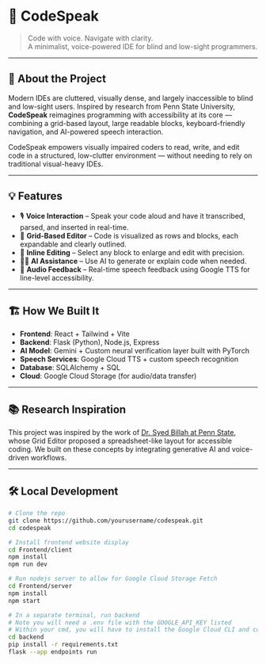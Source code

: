 # 🧠 CodeSpeak

> Code with voice. Navigate with clarity.  
> A minimalist, voice-powered IDE for blind and low-sight programmers.

---

## 🚀 About the Project

Modern IDEs are cluttered, visually dense, and largely inaccessible to blind and low-sight users. Inspired by research from Penn State University, **CodeSpeak** reimagines programming with accessibility at its core — combining a grid-based layout, large readable blocks, keyboard-friendly navigation, and AI-powered speech interaction.

CodeSpeak empowers visually impaired coders to read, write, and edit code in a structured, low-clutter environment — without needing to rely on traditional visual-heavy IDEs.

---

## 💡 Features

- 🎙️ **Voice Interaction** – Speak your code aloud and have it transcribed, parsed, and inserted in real-time.
- 🧱 **Grid-Based Editor** – Code is visualized as rows and blocks, each expandable and clearly outlined.
- 🔁 **Inline Editing** – Select any block to enlarge and edit with precision.
- 🧑‍💻 **AI Assistance** – Use AI to generate or explain code when needed.
- 📢 **Audio Feedback** – Real-time speech feedback using Google TTS for line-level accessibility.

---

## 🏗️ How We Built It

- **Frontend**: React + Tailwind + Vite
- **Backend**: Flask (Python), Node.js, Express
- **AI Model**: Gemini + Custom neural verification layer built with PyTorch
- **Speech Services**: Google Cloud TTS + custom speech recognition
- **Database**: SQLAlchemy + SQL
- **Cloud**: Google Cloud Storage (for audio/data transfer)

---

## 📚 Research Inspiration

This project was inspired by the work of [Dr. Syed Billah at Penn State](https://www.psu.edu/news/information-sciences-and-technology/story/new-coding-tool-could-aid-computer-programmers-who-are), whose Grid Editor proposed a spreadsheet-like layout for accessible coding. We built on these concepts by integrating generative AI and voice-driven workflows.

---

## 🛠️ Local Development

```bash
# Clone the repo
git clone https://github.com/yourusername/codespeak.git
cd codespeak

# Install frontend website display
cd Frontend/client
npm install
npm run dev

# Run nodejs server to allow for Google Cloud Storage Fetch
cd Frontend/server
npm install
npm start

# In a separate terminal, run backend
# Note you will need a .env file with the GOOGLE_API_KEY listed
# Within your cmd, you will have to install the Google Cloud CLI and configure to point at a valid TTS project
cd backend
pip install -r requirements.txt
flask --app endpoints run

